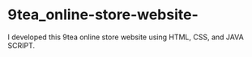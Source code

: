 # 9tea_online-store-website-
I developed this 9tea online store website using HTML, CSS, and JAVA SCRIPT.
